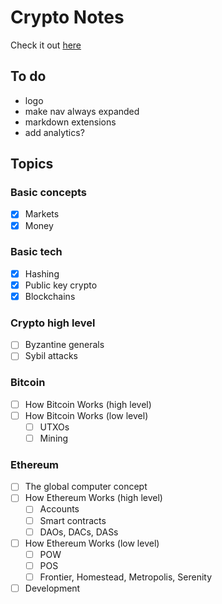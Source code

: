 # Crypto Notes

Check it out [here](http://www.jordanmmck.com/crypto_notes/basic_tech/)

## To do
- logo
- make nav always expanded
- markdown extensions
- add analytics?

## Topics

### Basic concepts
- [x] Markets
- [x] Money

### Basic tech
- [x] Hashing
- [x] Public key crypto
- [x] Blockchains

### Crypto high level
- [ ] Byzantine generals
- [ ] Sybil attacks

### Bitcoin
- [ ] How Bitcoin Works (high level)
- [ ] How Bitcoin Works (low level)
  - [ ] UTXOs
  - [ ] Mining

### Ethereum
- [ ] The global computer concept
- [ ] How Ethereum Works (high level)
  - [ ] Accounts
  - [ ] Smart contracts
  - [ ] DAOs, DACs, DASs
- [ ] How Ethereum Works (low level)
  - [ ] POW
  - [ ] POS
  - [ ] Frontier, Homestead, Metropolis, Serenity
- [ ] Development
